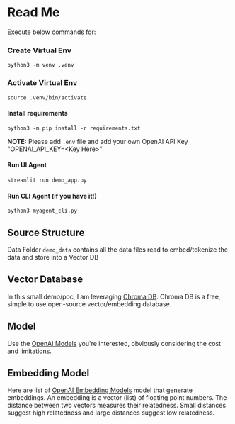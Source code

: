 # Read Me

Execute below commands for:

### Create Virtual Env

```Shell
python3 -m venv .venv
```

### Activate Virtual Env

```Shell
source .venv/bin/activate
```

#### Install requirements

```Shell
python3 -m pip install -r requirements.txt
```

**NOTE:** Please add `.env` file and add your own OpenAI API Key "OPENAI_API_KEY=\<Key Here\>"

#### Run UI Agent

```Shell
streamlit run demo_app.py
```

#### Run CLI Agent (if you have it!)

```Shell
python3 myagent_cli.py
```

## Source Structure

Data Folder `demo_data` contains all the data files read to embed/tokenize the data and store into a Vector DB

## Vector Database

In this small demo/poc, I am leveraging [Chroma DB](https://www.trychroma.com/).
Chroma DB is a free, simple to use open-source vector/embedding database.

## Model

Use the [OpenAI Models](https://platform.openai.com/docs/models) you're interested, obviously considering the cost and limitations.

## Embedding Model

Here are list of [OpenAI Embedding Models](https://platform.openai.com/docs/guides/embeddings#embedding-models) model that generate embeddings. An embedding is a vector (list) of floating point numbers. The distance between two vectors measures their relatedness. Small distances suggest high relatedness and large distances suggest low relatedness.
